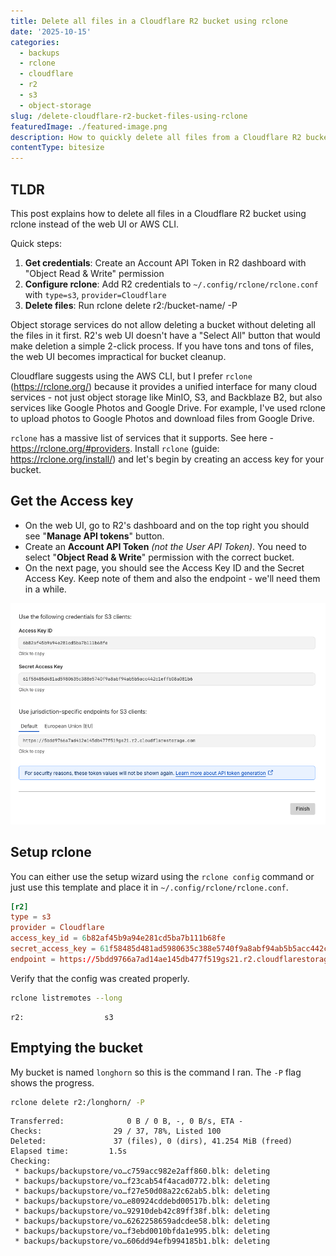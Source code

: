 ```yaml
---
title: Delete all files in a Cloudflare R2 bucket using rclone
date: '2025-10-15'
categories:
  - backups
  - rclone
  - cloudflare
  - r2
  - s3
  - object-storage
slug: /delete-cloudflare-r2-bucket-files-using-rclone
featuredImage: ./featured-image.png
description: How to quickly delete all files from a Cloudflare R2 bucket using rclone instead of the web UI or AWS CLI
contentType: bitesize
---
```


<div class='post-tldr'>

## TLDR

This post explains how to delete all files in a Cloudflare R2 bucket using rclone instead of the web UI or AWS CLI.

Quick steps:

1.  **Get credentials**: Create an Account API Token in R2 dashboard with "Object Read & Write" permission
2.  **Configure rclone**: Add R2 credentials to `~/.config/rclone/rclone.conf` with `type=s3`, `provider=Cloudflare`
3.  **Delete files**: Run rclone delete r2:/bucket-name/ -P
</div>

Object storage services do not allow deleting a bucket without deleting all the files in it first.
R2's web UI doesn't have a "Select All" button that would make deletion a simple 2-click process.
If you have tons and tons of files, the web UI becomes impractical for bucket cleanup.

Cloudflare suggests using the AWS CLI, but I prefer `rclone` (https://rclone.org/) because it provides a unified interface for many cloud services - not just object storage like MinIO, S3, and Backblaze B2, but also services like Google Photos and Google Drive. For example, I've used rclone to upload photos to Google Photos and download files from Google Drive.

`rclone` has a massive list of services that it supports. See here - https://rclone.org/#providers.
Install `rclone` (guide: https://rclone.org/install/) and let's begin by creating an access key for your bucket.

## Get the Access key

- On the web UI, go to R2's dashboard and on the top right you should see "**Manage API tokens**" button.
- Create an **Account API Token** _(not the User API Token)_. You need to select "**Object Read & Write**" permission with the correct bucket.
- On the next page, you should see the Access Key ID and the Secret Access Key.
  Keep note of them and also the endpoint - we'll need them in a while.

![](./cloudflare-r2-access-keys.png)

## Setup rclone

You can either use the setup wizard using the `rclone config` command or just use this template and place it in `~/.config/rclone/rclone.conf`.

```toml
[r2]
type = s3
provider = Cloudflare
access_key_id = 6b82af45b9a94e281cd5ba7b111b68fe
secret_access_key = 61f58485d481ad5980635c388e5740f9a8abf94ab5b5acc442c1effb08a081b6
endpoint = https://5bdd9766a7ad14ae145db477f519gs21.r2.cloudflarestorage.com
```

Verify that the config was created properly.

```sh
rclone listremotes --long
```

```output
r2:                  s3
```

## Emptying the bucket

My bucket is named `longhorn` so this is the command I ran. The `-P` flag shows the progress.

```sh
rclone delete r2:/longhorn/ -P
```

```output
Transferred:              0 B / 0 B, -, 0 B/s, ETA -
Checks:                29 / 37, 78%, Listed 100
Deleted:               37 (files), 0 (dirs), 41.254 MiB (freed)
Elapsed time:         1.5s
Checking:
 * backups/backupstore/vo…c759acc982e2aff860.blk: deleting
 * backups/backupstore/vo…f23cab54f4acad0772.blk: deleting
 * backups/backupstore/vo…f27e50d08a22c62ab5.blk: deleting
 * backups/backupstore/vo…e80924cddebd00517b.blk: deleting
 * backups/backupstore/vo…92910deb42c89ff38f.blk: deleting
 * backups/backupstore/vo…6262258659adcdee58.blk: deleting
 * backups/backupstore/vo…f3ebd0010bfda1e995.blk: deleting
 * backups/backupstore/vo…606dd94efb994185b1.blk: deleting
```
